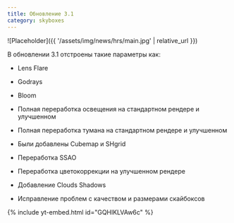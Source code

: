 ```yaml
---
title: Обновление 3.1
category: skyboxes
---
```


![Placeholder]({{ '/assets/img/news/hrs/main.jpg' | relative_url }})

В обновлении 3.1 отстроены такие параметры как:

- Lens Flare

- Godrays

- Bloom

- Полная переработка освещения на стандартном рендере и улучшенном

- Полная переработка тумана на стандартном рендере и улучшенном

- Были добавлены Cubemap и SHgrid

- Переработка SSAO

- Переработка цветокоррекции на улучшенном рендере

- Добавление Clouds Shadows

- Исправление проблем с качеством и размерами скайбоксов

{% include yt-embed.html id="GQHlKLVAw6c" %}